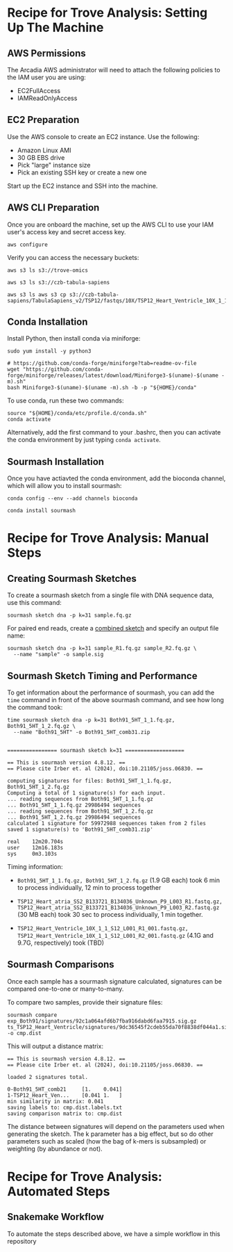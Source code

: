 # Recipe for Trove Analysis: Setting Up The Machine

## AWS Permissions

The Arcadia AWS administrator will need to attach the following policies to the IAM user you are using:
* EC2FullAccess
* IAMReadOnlyAccess

## EC2 Preparation

Use the AWS console to create an EC2 instance. Use the following:
* Amazon Linux AMI
* 30 GB EBS drive
* Pick "large" instance size
* Pick an existing SSH key or create a new one

Start up the EC2 instance and SSH into the machine.

## AWS CLI Preparation

Once you are onboard the machine, set up the AWS CLI to use your IAM user's access key and secret access key.

```
aws configure
```

Verify you can access the necessary buckets:

```
aws s3 ls s3://trove-omics

aws s3 ls s3://czb-tabula-sapiens

aws s3 ls aws s3 cp s3://czb-tabula-sapiens/TabulaSapiens_v2/TSP12/fastqs/10X/TSP12_Heart_Ventricle_10X_1_1/TSP12_Heart_Ventricle_10X_1_1_S12_L001_R1_001.fastq.gz
```

## Conda Installation

Install Python, then install conda via miniforge:

```
sudo yum install -y python3

# https://github.com/conda-forge/miniforge?tab=readme-ov-file
wget "https://github.com/conda-forge/miniforge/releases/latest/download/Miniforge3-$(uname)-$(uname -m).sh"
bash Miniforge3-$(uname)-$(uname -m).sh -b -p "${HOME}/conda"
```

To use conda, run these two commands:

```
source "${HOME}/conda/etc/profile.d/conda.sh"
conda activate
```

Alternatively, add the first command to your .bashrc, then you can activate the conda environment by just typing `conda activate`.

## Sourmash Installation

Once you have actiavted the conda environment, add the bioconda channel, which will allow you to install sourmash:

```
conda config --env --add channels bioconda

conda install sourmash
```

# Recipe for Trove Analysis: Manual Steps

## Creating Sourmash Sketches

To create a sourmash sketch from a single file with DNA sequence data, use this command:

```
sourmash sketch dna -p k=31 sample.fq.gz
```

For paired end reads, create a [combined sketch](https://sourmash.readthedocs.io/en/latest/sourmash-sketch.html#building-a-combined-sketch-from-two-or-more-files) and specify an output file name:

```
sourmash sketch dna -p k=31 sample_R1.fq.gz sample_R2.fq.gz \
  --name "sample" -o sample.sig
```

## Sourmash Sketch Timing and Performance

To get information about the performance of sourmash, you can add the `time` command in front of the above sourmash command, and see how long the command took:

```
time sourmash sketch dna -p k=31 Both91_5HT_1_1.fq.gz, Both91_5HT_1_2.fq.gz \
  --name "Both91_5HT" -o Both91_5HT_comb31.zip


================ sourmash sketch k=31 ===================

== This is sourmash version 4.8.12. ==
== Please cite Irber et. al (2024), doi:10.21105/joss.06830. ==

computing signatures for files: Both91_5HT_1_1.fq.gz, Both91_5HT_1_2.fq.gz
Computing a total of 1 signature(s) for each input.
... reading sequences from Both91_5HT_1_1.fq.gz
... Both91_5HT_1_1.fq.gz 29986494 sequences
... reading sequences from Both91_5HT_1_2.fq.gz
... Both91_5HT_1_2.fq.gz 29986494 sequences
calculated 1 signature for 59972988 sequences taken from 2 files
saved 1 signature(s) to 'Both91_5HT_comb31.zip'

real    12m20.704s
user    12m16.183s
sys     0m3.103s
```

Timing information:

* `Both91_5HT_1_1.fq.gz, Both91_5HT_1_2.fq.gz` (1.9 GB each) took 6 min to process individually, 12 min to process together

* `TSP12_Heart_atria_SS2_B133721_B134036_Unknown_P9_L003_R1.fastq.gz, TSP12_Heart_atria_SS2_B133721_B134036_Unknown_P9_L003_R2.fastq.gz` (30 MB each) took 30 sec to process individually, 1 min together.

* `TSP12_Heart_Ventricle_10X_1_1_S12_L001_R1_001.fastq.gz, TSP12_Heart_Ventricle_10X_1_1_S12_L001_R2_001.fastq.gz` (4.1G and 9.7G, respectively) took (TBD)

## Sourmash Comparisons

Once each sample has a sourmash signature calculated, signatures can be compared one-to-one or many-to-many.

To compare two samples, provide their signature files:

```
sourmash compare exp_Both91/signatures/92c1a064afd6b7fba916dabd6faa7915.sig.gz ts_TSP12_Heart_Ventricle/signatures/9dc36545f2cdeb55da70f8838df044a1.sig.gz -o cmp.dist
```

This will output a distance matrix:

```
== This is sourmash version 4.8.12. ==
== Please cite Irber et. al (2024), doi:10.21105/joss.06830. ==

loaded 2 signatures total.

0-Both91_5HT_comb21 	[1.    0.041]
1-TSP12_Heart_Ven...	[0.041 1.   ]
min similarity in matrix: 0.041
saving labels to: cmp.dist.labels.txt
saving comparison matrix to: cmp.dist
```

The distance between signatures will depend on the parameters used when generating the sketch. The k parameter has a big effect, but so do other parameters such as scaled (how the bag of k-mers is subsampled) or weighting (by abundance or not).

# Recipe for Trove Analysis: Automated Steps

## Snakemake Workflow

To automate the steps described above, we have a simple workflow in this repository

